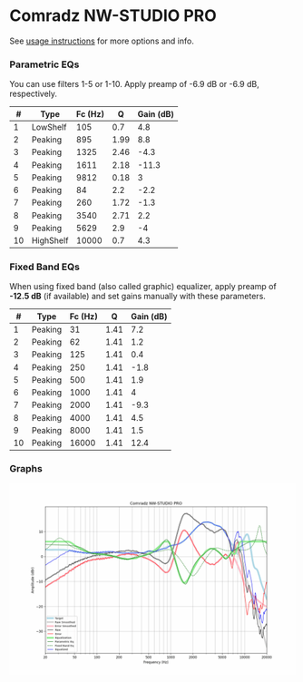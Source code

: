 # Comradz NW-STUDIO PRO
See [usage instructions](https://github.com/jaakkopasanen/AutoEq#usage) for more options and info.

### Parametric EQs
You can use filters 1-5 or 1-10. Apply preamp of -6.9 dB or -6.9 dB, respectively.

|   # | Type      |   Fc (Hz) |    Q |   Gain (dB) |
|-----|-----------|-----------|------|-------------|
|   1 | LowShelf  |       105 | 0.7  |         4.8 |
|   2 | Peaking   |       895 | 1.99 |         8.8 |
|   3 | Peaking   |      1325 | 2.46 |        -4.3 |
|   4 | Peaking   |      1611 | 2.18 |       -11.3 |
|   5 | Peaking   |      9812 | 0.18 |         3   |
|   6 | Peaking   |        84 | 2.2  |        -2.2 |
|   7 | Peaking   |       260 | 1.72 |        -1.3 |
|   8 | Peaking   |      3540 | 2.71 |         2.2 |
|   9 | Peaking   |      5629 | 2.9  |        -4   |
|  10 | HighShelf |     10000 | 0.7  |         4.3 |

### Fixed Band EQs
When using fixed band (also called graphic) equalizer, apply preamp of **-12.5 dB** (if available) and set gains manually with these parameters.

|   # | Type    |   Fc (Hz) |    Q |   Gain (dB) |
|-----|---------|-----------|------|-------------|
|   1 | Peaking |        31 | 1.41 |         7.2 |
|   2 | Peaking |        62 | 1.41 |         1.2 |
|   3 | Peaking |       125 | 1.41 |         0.4 |
|   4 | Peaking |       250 | 1.41 |        -1.8 |
|   5 | Peaking |       500 | 1.41 |         1.9 |
|   6 | Peaking |      1000 | 1.41 |         4   |
|   7 | Peaking |      2000 | 1.41 |        -9.3 |
|   8 | Peaking |      4000 | 1.41 |         4.5 |
|   9 | Peaking |      8000 | 1.41 |         1.5 |
|  10 | Peaking |     16000 | 1.41 |        12.4 |

### Graphs
![](./Comradz%20NW-STUDIO%20PRO.png)
